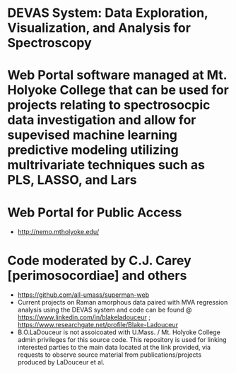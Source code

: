 # DEVAS System: Data Exploration, Visualization, and Analysis for Spectroscopy
# Web Portal software managed at Mt. Holyoke College that can be used for projects relating to spectrosocpic data investigation and allow for supevised machine learning predictive modeling utilizing multrivariate techniques such as PLS, LASSO, and Lars 
# Web Portal for Public Access
- http://nemo.mtholyoke.edu/
# Code moderated by C.J. Carey [perimosocordiae] and others
- https://github.com/all-umass/superman-web
- Current projects on Raman amorphous data paired with MVA regression analysis using the DEVAS system and code  can be found @ https://www.linkedin.com/in/blakeladouceur ; https://www.researchgate.net/profile/Blake-Ladouceur
- B.O.LaDouceur is not assoicoated with U.Mass. / Mt. Holyoke College admin privileges for this source code. This repository is used for linking interested parties to the main data located at the link provided, via requests to observe source material from publications/projects produced by LaDouceur et al.
